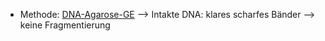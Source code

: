 - Methode: [DNA-Agarose-GE](DNA-Agarose-GE.md)
--> Intakte DNA: klares scharfes Bänder --> keine Fragmentierung

